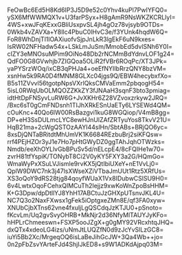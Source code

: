 FeOwBc6Ed5H8Kd6IP3J5D9e52c0Yhv4kuPl7PwIYFQ0=
ySX6MfWWMQX1v+U3farPSyx+H8gAmR9NsWKZKCRLlyI=
4WS+xwJFqKExxGBliUsxpvSL4jh4gOz78vjsyb9OTDs=
0Wkb4vZAVXa+Y8lIc4PbuC0lHvC3e/f3YUnk4hqdW6Q=
FoR8WhDnjTl1lOAXiuofvSjpJnLkR3lgEkF6uN9kxes=
IsRW02NFHadw54x+LSkLmJuSm/MmobEd5dvlSNh6Y0I=
cIZY3eMNOsuMPim9OiNo48Db2rNCMmBdYdnvLOF1g24=
QdFO0G8GVwhjb7ZIGQoa5OLiR2fVBr6ROqPc/XT3JPk=
yaPYSrzWOq/ixCB3qPHJa4+oeEfNYIIbRrzQNY8bzVM=
xsnHw5k9RA0D4fMNM8GLXc04jgs9Q/EBW4hecybxfXo=
B5s11ZVvvl56tgotpNpsVXrlQksCMVaEmm2pbqogH54=
5isL0RWqUbOLMQOZZKkZY3fJNAaH3sqnF3bto3pmiag=
idtHtDpFNSyvLuRW6G+JvXKHr6Z28VZvoxzrkyw2JRQ=
/Bxc6sT0gCmFNDsnh1TIJhXRkESnUaETy6LYSEWd4QM=
cOuKnc+40Qo6IW00RsBazgvi1kuG8WGQiop/V4mB8gg=
DP+eH3SsDULmcLYC8ewHJnUlZAfZRTyuYos8TkvV21U=
HqB21ma+2cWgQSTOzAAYI44slHn/SbtABs+BRjQO6yc=
8xsDjQNTaBRitdtMhUmVK1K6684REzbuBrj2siKFQsw=
rrf4PEjHZOr3yJ1e7Ho7pHtGWyDZ0ggTAhJqhOTWzks=
Nmdb/eeXhOYLlvGbBPuSv5d/nELcpE4/8cFQIHe1w70=
zvrH81tfYspiK/TONybT8Ci2V0yKY5FXY3a2G/HQmGo=
WmaWyPxXSuLVJismle9rvKX5jQtIbiUXeY+nE1VvLj0=
QplW9DWC7nk3j47lsXWseXZiVTbaJmUUt1Rtz5XRfUs=
XS3oQoY9dRS28tjg84qoyfWUaX1Vx8IDubwCSlSU9H0=
6v4LwtxOqoFCehxQIMCuTh2Iejjz9xwKoWnZpoBsHHM=
K+G3Dpw/dpDtllYJ8YhH17ABCtuJzGHXpUTsnvJKL4U=
NC7Q3o2NaxFXwsx1gFek5iOptgxeZMn8E/qf3FA0xyw=
XNUbCjbXTns62vne4fxuljLgQSCdqJzKTJU0+pSnoto=
fKcvLm/Uq2gvSvyOHRB+MkNjr2d36NfyMlTAUYJyKFo=
hHPLrChmeeswn+FSXP5ooJZgX+g0gMY92VRcxhtqJHQ=
dxQTx4xdeoLG4izs/uNmJtLUQZfN0d9zJcYvSlLzGC8=
iuYi5Bb2Xc/MrgeqOQ6isLaBeJihGcJW+3Qa4Wb++jo=
0n2pFbZsvYArteFJd4ShjIJkED8+s9W1ADKdAjpq03M=
